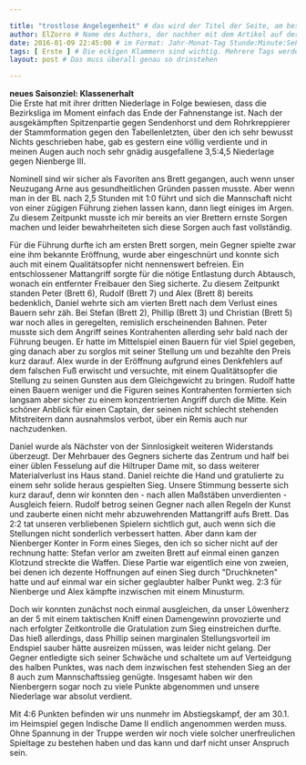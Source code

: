```yaml
---

title: "trostlose Angelegenheit" # das wird der Titel der Seite, am besten in Anführungszeichen (z.B. wenn er Sonderzeichen enthält)
author: ElZorro # Name des Authors, der nachher mit dem Artikel auf der Seite angezeigt wird; das ist unabhängig vom github-Benutzernamen
date: 2016-01-09 22:45:00 # im Format: Jahr-Monat-Tag Stunde:Minute:Sekunde, die Uhrzeit ist optional
tags: [ Erste ] # Die eckigen Klammern sind wichtig. Mehrere Tags werden durch Kommas separiert
layout: post # Das muss überall genau so drinstehen

---
```

**neues Saisonziel: Klassenerhalt**  
Die Erste hat mit ihrer dritten Niederlage in Folge bewiesen, dass die Bezirksliga im Moment einfach das Ende der Fahnenstange ist. Nach der ausgekämpften Spitzenpartie gegen Sendenhorst und dem Rohrkreppierer der Stammformation gegen den Tabellenletzten, über den ich sehr bewusst Nichts geschrieben habe, gab es gestern eine völlig verdiente und in meinen Augen auch noch sehr gnädig ausgefallene 3,5:4,5 Niederlage gegen Nienberge III.
<!-- continue -->
Nominell sind wir sicher als Favoriten ans Brett gegangen, auch wenn unser Neuzugang Arne aus gesundheitlichen Gründen passen musste. Aber wenn man in der BL nach 2,5 Stunden mit 1:0 führt und sich die Mannschaft nicht von einer zügigen Führung ziehen lassen kann, dann liegt einiges im Argen. Zu diesem Zeitpunkt musste ich mir bereits an vier Brettern ernste Sorgen machen und leider bewahrheiteten sich diese Sorgen auch fast vollständig.

Für die Führung durfte ich am ersten Brett sorgen, mein Gegner spielte zwar eine ihm bekannte Eröffnung, wurde aber eingeschnürt und konnte sich auch mit einem Qualitätsopfer nicht nennenswert befreien. Ein entschlossener Mattangriff sorgte für die nötige Entlastung durch Abtausch, wonach ein entfernter Freibauer den Sieg sicherte. Zu diesem Zeitpunkt standen Peter (Brett 6), Rudolf (Brett 7) und Alex (Brett 8) bereits bedenklich, Daniel wehrte sich am vierten Brett nach dem Verlust eines Bauern sehr zäh. Bei Stefan (Brett 2), Phillip (Brett 3) und Christian (Brett 5) war noch alles in geregelten, remislich erscheinenden Bahnen. Peter musste sich dem Angriff seines Kontrahenten allerding sehr bald nach der Führung beugen. Er hatte im Mittelspiel einen Bauern für viel Spiel gegeben, ging danach aber zu sorglos mit seiner Stellung um und bezahlte den Preis kurz darauf. Alex wurde in der Eröffnung aufgrund eines Denkfehlers auf dem falschen Fuß erwischt und versuchte, mit einem Qualitätsopfer die Stellung zu seinen Gunsten aus dem Gleichgewicht zu bringen. Rudolf hatte einen Bauern weniger und die Figuren seines Kontrahenten formierten sich langsam aber sicher zu einem konzentrierten Angriff durch die Mitte. Kein schöner Anblick für einen Captain, der seinen nicht schlecht stehenden Mitstreitern dann ausnahmslos verbot, über ein Remis auch nur nachzudenken.  

  Daniel wurde als Nächster von der Sinnlosigkeit weiteren Widerstands überzeugt. Der Mehrbauer des Gegners sicherte das Zentrum und half bei einer üblen Fesselung auf die Hiltruper Dame mit, so dass weiterer Materialverlust ins Haus stand. Daniel reichte die Hand und gratulierte zu einem sehr solide heraus gespielten Sieg. Unsere Stimmung besserte sich kurz darauf, denn wir konnten den - nach allen Maßstäben unverdienten - Ausgleich feiern. Rudolf betrog seinen Gegner nach allen Regeln der Kunst und zauberte einen nicht mehr abzuwehrenden Mattangriff aufs Brett. Das 2:2 tat unseren verbliebenen Spielern sichtlich gut, auch wenn sich die Stellungen nicht sonderlich verbessert hatten. Aber dann kam der Nienberger Konter in Form eines Sieges, den ich so sicher nicht auf der rechnung hatte: Stefan verlor am zweiten Brett auf einmal einen ganzen Klotzund streckte die Waffen. Diese Partie war eigentlich eine von zweien, bei denen ich dezente Hoffnungen auf einen Sieg durch "Druchkneten" hatte und auf einmal war ein sicher geglaubter halber Punkt weg. 2:3 für Nienberge und Alex kämpfte inzwischen mit einem Minusturm.

  Doch wir konnten zunächst noch einmal ausgleichen, da unser Löwenherz an der 5 mit einem taktischen Kniff einen Damengewinn provozierte und nach erfolgter Zeitkontrolle die Gratulation zum Sieg einstreichen durfte. Das hieß allerdings, dass Phillip seinen marginalen Stellungsvorteil im Endspiel sauber hätte ausreizen müssen, was leider nicht gelang. Der Gegner entledigte sich seiner Schwäche und schaltete um auf Verteidgung des halben Punktes, was nach dem inzwischen fest stehenden Sieg an der 8 auch zum Mannschaftssieg genügte. Insgesamt haben wir den Nienbergern sogar noch zu viele Punkte abgenommen und unsere Niederlage war absolut verdient.
  
  Mit 4:6 Punkten befinden wir uns nunmehr im Abstiegskampf, der am 30.1. im Heimspiel gegen Indische Dame II endlich angenommen werden muss. Ohne Spannung in der Truppe werden wir noch viele solcher unerfreulichen Spieltage zu bestehen haben und das kann und darf nicht unser Anspruch sein. 
